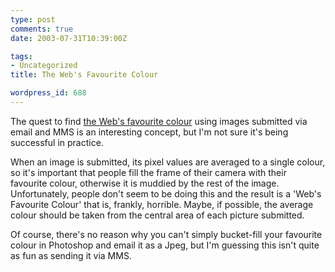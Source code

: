 ```yaml
---
type: post
comments: true
date: 2003-07-31T10:39:00Z

tags:
- Uncategorized
title: The Web's Favourite Colour

wordpress_id: 688
---
```


The quest to find [the Web's favourite colour](http://favcol.com) using images submitted via email and MMS is an interesting concept, but I'm not sure it's being successful in practice.



	

When an image is submitted, its pixel values are averaged to a single colour, so it's important that people fill the frame of their camera with their favourite colour, otherwise it is muddied by the rest of the image.  Unfortunately, people don't seem to be doing this and the result is a 'Web's Favourite Colour' that is, frankly, horrible. Maybe, if possible, the average colour should be taken from the central area of each picture submitted.



	

Of course, there's no reason why you can't simply bucket-fill your favourite colour in Photoshop and email it as a Jpeg, but I'm guessing this isn't quite as fun as sending it via MMS.
